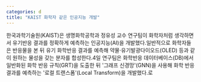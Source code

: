 ```yaml
---
categories: d
title: "KAIST 화학자 같은 인공지능 개발"
---
```

한국과학기술원(KAIST)은 생명화학공학과 정유성 교수 연구팀이 화학자처럼 생각하면서 유기반응 결과를 정확하게 예측하는 인공지능(AI)을 개발했다.일반적으로 화학자들은 반응물을 본 뒤 유기 화학반응 결과를 예측해 약물·유기발광다이오드(OLED) 등과 같이 원하는 물성을 갖는 분자를 합성한다.4일 연구팀은 화학반응 데이터베이스(DB)에서 일반화된 화학 반응 규칙(GRT)을 도출한 뒤 &#39;그래프 신경망&#39;(GNN)을 사용해 화학 반응 결과를 예측하는 &#39;로컬 트랜스폼&#39;(Local Transform)을 개발했다.로